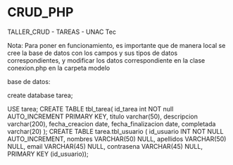 # CRUD_PHP
TALLER_CRUD - TAREAS - UNAC Tec

Nota: Para poner en funcionamiento, es importante que de manera local se cree la base de datos con los campos y sus tipos de datos correspondientes, y modificar los datos correspondiente en la clase conexion.php en la carpeta modelo

base de datos: 

create database tarea;


USE tarea;
CREATE TABLE tbl_tarea(
    id_tarea int NOT null AUTO_INCREMENT PRIMARY KEY,
    titulo varchar(50),
    descripcion varchar(200),
    fecha_creacion date,
    fecha_finalizacion date,
    completada varchar(20)
);
CREATE TABLE tarea.tbl_usuario ( id_usuario INT NOT NULL AUTO_INCREMENT, nombres VARCHAR(50) NULL, apellidos VARCHAR(50) NULL, email VARCHAR(45) NULL, contrasena VARCHAR(45) NULL, PRIMARY KEY (id_usuario));


